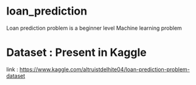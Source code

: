 # loan_prediction
Loan prediction problem is a beginner level Machine learning problem



# Dataset : Present in Kaggle 

link : https://www.kaggle.com/altruistdelhite04/loan-prediction-problem-dataset
